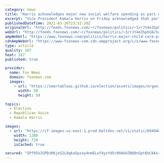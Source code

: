 ```yaml
---
category: news
title: "Harris acknowledges major new social welfare spending as part of $1.9T COVID relief bill was ‘intentional’"
excerpt: "Vice President Kamala Harris on Friday acknowledged that part of the purpose of the Democrats’ $1.9 trillion American Rescue Plan, which did not receive any Republican support, was to pass social policies to address problems like child care."
publishedDateTime: 2021-03-26T23:52:20Z
originalUrl: "http://feeds.foxnews.com/~r/foxnews/politics/~3/rJt4e3SphUA/harris-major-child-care-program-covid-relief-bill"
webUrl: "http://feeds.foxnews.com/~r/foxnews/politics/~3/rJt4e3SphUA/harris-major-child-care-program-covid-relief-bill"
ampWebUrl: "https://www.foxnews.com/politics/harris-major-child-care-program-covid-relief-bill.amp"
cdnAmpWebUrl: "https://www-foxnews-com.cdn.ampproject.org/c/s/www.foxnews.com/politics/harris-major-child-care-program-covid-relief-bill.amp"
type: article
quality: 167
heat: 167
published: true

provider:
  name: Fox News
  domain: foxnews.com
  images:
    - url: "https://smartableai.github.io/election/assets/images/organizations/foxnews.com-50x50.jpg"
      width: 50
      height: 50

topics:
  - Election
  - Republican Voice
  - Kamala Harris

images:
  - url: "https://cf-images.us-east-1.prod.boltdns.net/v1/static/694940094001/4e7912ca-8569-4f8f-abec-17e93dbba260/8d52141f-954a-4cff-9341-12ab9f67fa27/1280x720/match/image.jpg"
    width: 1280
    height: 720
    isCached: true

secured: "5Pf95UJGPDzR6joS2L8qka5pzay4nmELuf4yxYd5r0OAdUZNQ0nGpt6bC6AsxndTdBl3Kf3zNavvMMjJU40RW0fw2KJnUB4Zn4U/CaK3n/gTwYOTFKlYga9HlPqS5lfHooSSGIbN9TW+y3khq+I0bvNSnnCFZI2TfbIIpOMmRpa+MprKG+KPyg9fzimUeTzf9/r4aiSLIhBq2xWq6vIF8/MAtM4TAJSDAHDXNJ60nl3et+PoFfqY11bveW1W2x+FN7kFZaH048+KV9+Iy30eept6EiMuXoLGSLeKDQHvmTQBEuOhVooFpsD/EHICSGEGMgnJkxWcnm2MNZxuk0Pc2oYSTx/YtONshHrz3TmipjI=;YAvpilSeCvI7dbHCBCjVbQ=="
---
```



